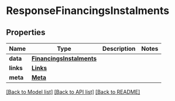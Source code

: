 # ResponseFinancingsInstalments

## Properties
Name | Type | Description | Notes
------------ | ------------- | ------------- | -------------
**data** | [**FinancingsInstalments**](FinancingsInstalments.md) |  | 
**links** | [**Links**](Links.md) |  | 
**meta** | [**Meta**](Meta.md) |  | 

[[Back to Model list]](../README.md#documentation-for-models) [[Back to API list]](../README.md#documentation-for-api-endpoints) [[Back to README]](../README.md)

